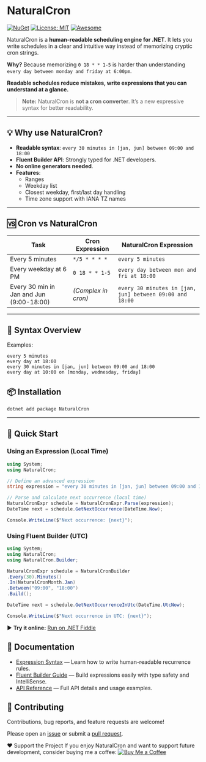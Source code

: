 # NaturalCron
[![NuGet](https://img.shields.io/nuget/v/NaturalCron.svg)](https://www.nuget.org/packages/NaturalCron)
[![License: MIT](https://img.shields.io/badge/License-MIT-blue.svg)](LICENSE)
[![Awesome](https://cdn.rawgit.com/sindresorhus/awesome/d7305f38d29fed78fa85652e3a63e154dd8e8829/media/badge.svg)](https://github.com/sindresorhus/awesome)

NaturalCron is a **human-readable scheduling engine for .NET**. It lets you write schedules in a clear and intuitive way instead of memorizing cryptic cron strings.

**Why?** Because memorizing `0 18 * * 1-5` is harder than understanding `every day between monday and friday at 6:00pm`.

**Readable schedules reduce mistakes, write expressions that you can understand at a glance.**

> **Note:** NaturalCron is **not a cron converter**. It’s a new expressive syntax for better readability.
---

## 💡 Why use NaturalCron?
- **Readable syntax**: `every 30 minutes in [jan, jun] between 09:00 and 18:00`
- **Fluent Builder API**: Strongly typed for .NET developers.
- **No online generators needed**.
- **Features**: 
  - Ranges
  - Weekday list
  - Closest weekday, first/last day handling
  - Time zone support with IANA TZ names
---

## 🆚 Cron vs NaturalCron
| Task                                      | Cron Expression        | NaturalCron Expression                                          |
|------------------------------------------|------------------------|-----------------------------------------------------------------|
| Every 5 minutes                         | `*/5 * * * *`         | `every 5 minutes`                                              |
| Every weekday at 6 PM                   | `0 18 * * 1-5`        | `every day between mon and fri at 18:00`                       |
| Every 30 min in Jan and Jun (9:00-18:00)| *(Complex in cron)*    | `every 30 minutes in [jan, jun] between 09:00 and 18:00`       |

---

## 📝 Syntax Overview
Examples:
```
every 5 minutes
every day at 18:00
every 30 minutes in [jan, jun] between 09:00 and 18:00
every day at 10:00 on [monday, wednesday, friday]
```

## 📦 Installation
```bash
dotnet add package NaturalCron
```

---

## 🚀 Quick Start

### **Using an Expression (Local Time)**
```csharp
using System;
using NaturalCron;

// Define an advanced expression
string expression = "every 30 minutes in [jan, jun] between 09:00 and 18:00";

// Parse and calculate next occurrence (local time)
NaturalCronExpr schedule = NaturalCronExpr.Parse(expression);
DateTime next = schedule.GetNextOccurrence(DateTime.Now);

Console.WriteLine($"Next occurrence: {next}");
```
    
### **Using Fluent Builder (UTC)**
```csharp
using System;
using NaturalCron;
using NaturalCron.Builder;

NaturalCronExpr schedule = NaturalCronBuilder
.Every(30).Minutes()
.In(NaturalCronMonth.Jan)
.Between("09:00", "18:00")
.Build();

DateTime next = schedule.GetNextOccurrenceInUtc(DateTime.UtcNow);

Console.WriteLine($"Next occurrence in UTC: {next}");
```
▶️ **Try it online:** [Run on .NET Fiddle](https://dotnetfiddle.net/NfEBM8)

## 📖 Documentation
- [Expression Syntax](docs/expression-syntax.md) — Learn how to write human-readable recurrence rules.
- [Fluent Builder Guide](docs/builder.md) — Build expressions easily with type safety and IntelliSense.
- [API Reference](docs/api-reference.md) — Full API details and usage examples.


## 🤝 Contributing
Contributions, bug reports, and feature requests are welcome!

Please open an [issue](../../issues) or submit a [pull request](../../pulls).

❤️ Support the Project
If you enjoy NaturalCron and want to support future development, consider buying me a coffee:
[![Buy Me a Coffee](https://img.shields.io/badge/Buy%20Me%20a%20Coffee-☕-orange)](https://buymeacoffee.com/hugoj0s3)

